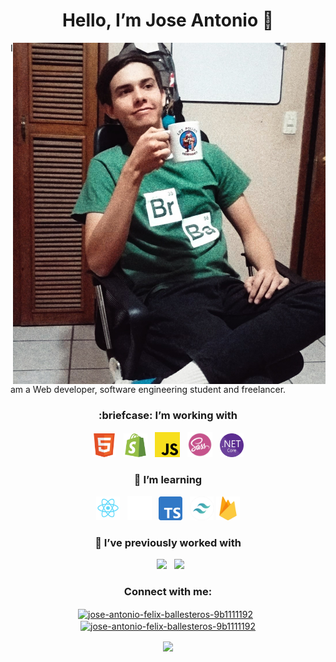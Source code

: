 
<h1 align="center"> Hello, I’m Jose Antonio 👋</h1>



<p>    
    <img align="right" width="500px" src="./media/me.jpg" />           
</p>

I am a Web developer, software engineering student and freelancer.

<h3 align="center"> :briefcase: I’m working with</h3>
<p align="center">    
    <img width="38px" src="./media/HTML5.png" />
    &nbsp;
    <img width="38px" src="./media/Shopify.png" />
    &nbsp;
    <img width="40px" src="./media/Javascript.png" />   
    &nbsp;
    <img width="40px" src="./media/Sass.png" />  
    &nbsp;
    <img width="38px" src="./media/NET_core.png" />    
               
</p>

<h3 align="center">🧪 I’m learning</h3>
<p align="center"> 
    <img width="38px" src="./media/react.png" />     
    &nbsp;
    <img style="" width="39px" src="./media/nextjs-icon-light.svg" />  
    &nbsp;
    <img width="38px" src="./media/Typescript.svg" />  
    &nbsp;
    <img width="38px" src="./media/Tailwind.png" />      
    <img width="38px" src="./media/Firebase.png" />       


<!--     <img height="40px" src="https://github.com/graphql/artwork/blob/main/GraphQL/horizontal/GraphQL-logo-white.png?raw=true" />   -->
    
    
</p>

<h3 align="center">💪 I’ve previously worked with</h3>
<p align="center"> 
<!--     <img width="38px" src="https://upload.wikimedia.org/wikipedia/commons/thumb/8/82/C_Sharp_logo.png/715px-C_Sharp_logo.png" />  -->
    &nbsp;
    <img width="102px" src="https://media.discordapp.net/attachments/763633854011015228/794800876082561075/Sin_titulo.png" />
    &nbsp;    
    <img width="38px" src="https://upload.wikimedia.org/wikipedia/commons/thumb/5/59/Visual_Studio_Icon_2019.svg/125px-Visual_Studio_Icon_2019.svg.png" />   
</p>

<!-- <h3 align="center">👌 Other skills </h3>
<p align="center"> 
        <img width="38px" src="https://cdn.discordapp.com/attachments/763633854011015228/794805471264636948/heroku-logo-stroke-gradient.svg" />  
      &nbsp;
     <img width="45px" src="https://sdtimes.com/wp-content/uploads/2018/08/logo-glyph.png" />     
      &nbsp;
    <img width="45px" src="https://digibuc.com/cursos/wp-content/uploads/2019/06/3420e571b3d7a4a348d8fad91e3bfda4.png" />    
      <img width="45px" src="https://blog.desafiolatam.com/wp-content/uploads/2018/05/java-logo.png" />  
    
</p> -->



<h3 align="center">Connect with me:</h3>
<p align="center">
<a href="https://www.linkedin.com/in/jose-antonio-felix-ballesteros-9b1111192/" target="blank"><img align="center" src="https://media.discordapp.net/attachments/763633854011015228/794844336251994122/linkedin_1.png" alt="jose-antonio-felix-ballesteros-9b1111192" height="40px" /></a>
  &nbsp;
 <a href="mailto:jafb321@gmail.com" target="blank"><img align="center" src="https://media.discordapp.net/attachments/763633854011015228/794845971132842004/5847fafdcef1014c0b5e48ce.png?width=634&height=480" alt="jose-antonio-felix-ballesteros-9b1111192" height="39px" /></a>
</p>

<p align="center">
<a href="https://ko-fi.com/L3L53EXUA">
    <img align="center" width="300px" src="https://ko-fi.com/img/githubbutton_sm.svg" />     
</a>    
</p>


<!-- asd
- 🌱 I’m currently learning ...
- 👯 I’m looking to collaborate on ...
- 🤔 I’m looking for help with ...
- 💬 Ask me about ...
- 📫 How to reach me: ...
- 😄 Pronouns: ...
- ⚡ Fun fact: ...
-->
